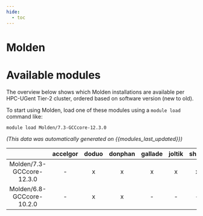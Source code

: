 ```yaml
---
hide:
  - toc
---
```


Molden
======

# Available modules


The overview below shows which Molden installations are available per HPC-UGent Tier-2 cluster, ordered based on software version (new to old).

To start using Molden, load one of these modules using a `module load` command like:

```shell
module load Molden/7.3-GCCcore-12.3.0
```

*(This data was automatically generated on {{modules_last_updated}})*  

| |accelgor|doduo|donphan|gallade|joltik|shinx|
| :---: | :---: | :---: | :---: | :---: | :---: | :---: |
|Molden/7.3-GCCcore-12.3.0|-|x|x|x|x|x|
|Molden/6.8-GCCcore-10.2.0|-|x|x|-|-|-|
